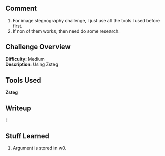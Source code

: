 ## Comment  
1. For image stegnography challenge, I just use all the tools I used before first.  
2. If non of them works, then need do some research.  

## Challenge Overview  
**Difficulty:** Medium  
**Description:** Using Zsteg
## Tools Used  
**Zsteg**

## Writeup  
!
## Stuff Learned  
1. Argument is stored in w0.  


